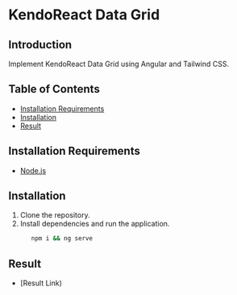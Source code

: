 # KendoReact Data Grid

## Introduction

Implement KendoReact Data Grid using Angular and Tailwind CSS.

## Table of Contents

- [Installation Requirements](#installation-requirements)
- [Installation](#installation)
- [Result](#how-to-start)

## Installation Requirements

- [Node.js](https://nodejs.org/)

## Installation

1. Clone the repository.
2. Install dependencies and run the application.
   ```bash
      npm i && ng serve
   ```

## Result

- [Result Link)
